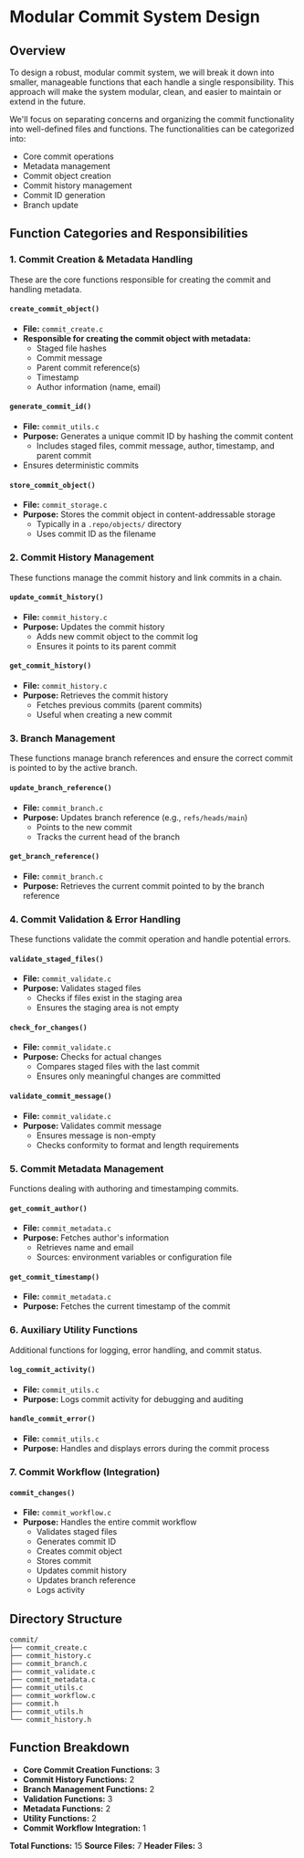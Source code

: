 # Modular Commit System Design

## Overview

To design a robust, modular commit system, we will break it down into smaller, manageable functions that each handle a single responsibility. This approach will make the system modular, clean, and easier to maintain or extend in the future.

We'll focus on separating concerns and organizing the commit functionality into well-defined files and functions. The functionalities can be categorized into:
- Core commit operations
- Metadata management
- Commit object creation
- Commit history management
- Commit ID generation
- Branch update

## Function Categories and Responsibilities

### 1. Commit Creation & Metadata Handling

These are the core functions responsible for creating the commit and handling metadata.

#### `create_commit_object()`
- **File:** `commit_create.c`
- **Responsible for creating the commit object with metadata:**
  - Staged file hashes
  - Commit message
  - Parent commit reference(s)
  - Timestamp
  - Author information (name, email)

#### `generate_commit_id()`
- **File:** `commit_utils.c`
- **Purpose:** Generates a unique commit ID by hashing the commit content
  - Includes staged files, commit message, author, timestamp, and parent commit
- Ensures deterministic commits

#### `store_commit_object()`
- **File:** `commit_storage.c`
- **Purpose:** Stores the commit object in content-addressable storage
  - Typically in a `.repo/objects/` directory
  - Uses commit ID as the filename

### 2. Commit History Management

These functions manage the commit history and link commits in a chain.

#### `update_commit_history()`
- **File:** `commit_history.c`
- **Purpose:** Updates the commit history
  - Adds new commit object to the commit log
  - Ensures it points to its parent commit

#### `get_commit_history()`
- **File:** `commit_history.c`
- **Purpose:** Retrieves the commit history
  - Fetches previous commits (parent commits)
  - Useful when creating a new commit

### 3. Branch Management

These functions manage branch references and ensure the correct commit is pointed to by the active branch.

#### `update_branch_reference()`
- **File:** `commit_branch.c`
- **Purpose:** Updates branch reference (e.g., `refs/heads/main`)
  - Points to the new commit
  - Tracks the current head of the branch

#### `get_branch_reference()`
- **File:** `commit_branch.c`
- **Purpose:** Retrieves the current commit pointed to by the branch reference

### 4. Commit Validation & Error Handling

These functions validate the commit operation and handle potential errors.

#### `validate_staged_files()`
- **File:** `commit_validate.c`
- **Purpose:** Validates staged files
  - Checks if files exist in the staging area
  - Ensures the staging area is not empty

#### `check_for_changes()`
- **File:** `commit_validate.c`
- **Purpose:** Checks for actual changes
  - Compares staged files with the last commit
  - Ensures only meaningful changes are committed

#### `validate_commit_message()`
- **File:** `commit_validate.c`
- **Purpose:** Validates commit message
  - Ensures message is non-empty
  - Checks conformity to format and length requirements

### 5. Commit Metadata Management

Functions dealing with authoring and timestamping commits.

#### `get_commit_author()`
- **File:** `commit_metadata.c`
- **Purpose:** Fetches author's information
  - Retrieves name and email
  - Sources: environment variables or configuration file

#### `get_commit_timestamp()`
- **File:** `commit_metadata.c`
- **Purpose:** Fetches the current timestamp of the commit

### 6. Auxiliary Utility Functions

Additional functions for logging, error handling, and commit status.

#### `log_commit_activity()`
- **File:** `commit_utils.c`
- **Purpose:** Logs commit activity for debugging and auditing

#### `handle_commit_error()`
- **File:** `commit_utils.c`
- **Purpose:** Handles and displays errors during the commit process

### 7. Commit Workflow (Integration)

#### `commit_changes()`
- **File:** `commit_workflow.c`
- **Purpose:** Handles the entire commit workflow
  - Validates staged files
  - Generates commit ID
  - Creates commit object
  - Stores commit
  - Updates commit history
  - Updates branch reference
  - Logs activity

## Directory Structure

```
commit/
├── commit_create.c
├── commit_history.c
├── commit_branch.c
├── commit_validate.c
├── commit_metadata.c
├── commit_utils.c
├── commit_workflow.c
├── commit.h
├── commit_utils.h
└── commit_history.h
```

## Function Breakdown

- **Core Commit Creation Functions:** 3
- **Commit History Functions:** 2
- **Branch Management Functions:** 2
- **Validation Functions:** 3
- **Metadata Functions:** 2
- **Utility Functions:** 2
- **Commit Workflow Integration:** 1

**Total Functions:** 15
**Source Files:** 7
**Header Files:** 3
